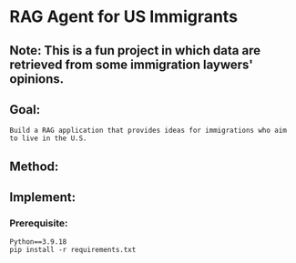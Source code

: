 # RAG Agent for US Immigrants
## Note: This is a fun project in which data are retrieved from some immigration laywers' opinions. 
## Goal:
    Build a RAG application that provides ideas for immigrations who aim to live in the U.S.  

## Method:

## Implement:
### Prerequisite:
    Python==3.9.18
    pip install -r requirements.txt
    
